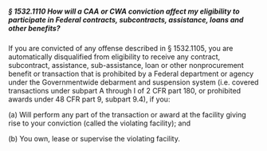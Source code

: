 ##### § 1532.1110 How will a CAA or CWA conviction affect my eligibility to participate in Federal contracts, subcontracts, assistance, loans and other benefits? #####

If you are convicted of any offense described in § 1532.1105, you are automatically disqualified from eligibility to receive any contract, subcontract, assistance, sub-assistance, loan or other nonprocurement benefit or transaction that is prohibited by a Federal department or agency under the Governmentwide debarment and suspension system (i.e. covered transactions under subpart A through I of 2 CFR part 180, or prohibited awards under 48 CFR part 9, subpart 9.4), if you:

(a) Will perform any part of the transaction or award at the facility giving rise to your conviction (called the violating facility); and

(b) You own, lease or supervise the violating facility.